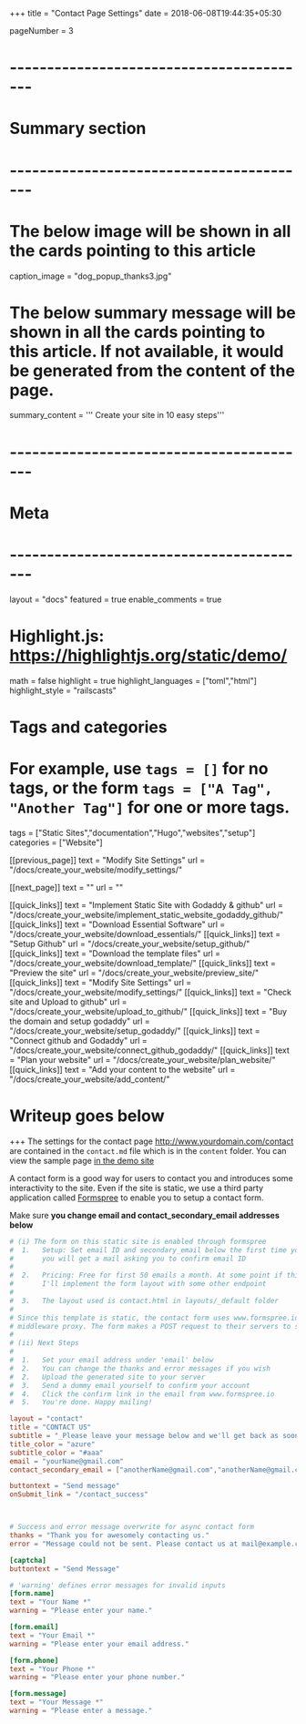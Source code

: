+++
title = "Contact Page Settings"
date = 2018-06-08T19:44:35+05:30

pageNumber = 3
# -----------------------------------------
# Summary section
# -----------------------------------------
# The below image will be shown in all the cards pointing to this article
caption_image = "dog_popup_thanks3.jpg"
# The below summary message will be shown in all the cards pointing to this article. If not available, it would be generated from the content of the page.
summary_content = '''
Create your site in 10 easy steps'''
# -----------------------------------------
# Meta
# -----------------------------------------
layout = "docs"
featured = true
enable_comments = true

# Highlight.js: https://highlightjs.org/static/demo/
math = false
highlight = true
highlight_languages = ["toml","html"]
highlight_style = "railscasts"

# Tags and categories
# For example, use `tags = []` for no tags, or the form `tags = ["A Tag", "Another Tag"]` for one or more tags.
tags = ["Static Sites","documentation","Hugo","websites","setup"]
categories = ["Website"]

[[previous_page]]
text = "Modify Site Settings"
url = "/docs/create_your_website/modify_settings/"

[[next_page]]
text = ""
url = ""

[[quick_links]]
text = "Implement Static Site with Godaddy & github"
url = "/docs/create_your_website/implement_static_website_godaddy_github/"
[[quick_links]]
text = "Download Essential Software"
url = "/docs/create_your_website/download_essentials/"
[[quick_links]]
text = "Setup Github"
url = "/docs/create_your_website/setup_github/"
[[quick_links]]
text = "Download the template files"
url = "/docs/create_your_website/download_template/"
[[quick_links]]
text = "Preview the site"
url = "/docs/create_your_website/preview_site/"
[[quick_links]]
text = "Modify Site Settings"
url = "/docs/create_your_website/modify_settings/"
[[quick_links]]
text = "Check site and Upload to github"
url = "/docs/create_your_website/upload_to_github/"
[[quick_links]]
text = "Buy the domain and setup godaddy"
url = "/docs/create_your_website/setup_godaddy/"
[[quick_links]]
text = "Connect github and Godaddy"
url = "/docs/create_your_website/connect_github_godaddy/"
[[quick_links]]
text = "Plan your website"
url = "/docs/create_your_website/plan_website/"
[[quick_links]]
text = "Add your content to the website"
url = "/docs/create_your_website/add_content/"

# Writeup goes below
+++
The settings for the contact page http://www.yourdomain.com/contact are contained in the `contact.md` file which is in the `content` folder. You can view the sample page [in the demo site](https://template.thinkingtree.me/contact/)

A contact form is a good way for users to contact you and introduces some interactivity to the site. Even if the site is static, we use a third party application called [Formspree](https://formspree.io/) to enable you to setup a contact form.

Make sure **you change email and contact_secondary_email addresses below**

```toml
# (i) The form on this static site is enabled through formspree
#  1.   Setup: Set email ID and secondary_email below the first time you use the contact form
#       you will get a mail asking you to confirm email ID
#
#  2.   Pricing: Free for first 50 emails a month. At some point if this becomes a pain,
#       I'll implement the form layout with some other endpoint
#
#  3.   The layout used is contact.html in layouts/_default folder
#
# Since this template is static, the contact form uses www.formspree.io as a
# middleware proxy. The form makes a POST request to their servers to send the actual email
#
# (ii) Next Steps
#
#  1.   Set your email address under 'email' below
#  2.   You can change the thanks and error messages if you wish
#  2.   Upload the generated site to your server
#  3.   Send a dummy email yourself to confirm your account
#  4.   Click the confirm link in the email from www.formspree.io
#  5.   You're done. Happy mailing!

layout = "contact"
title = "CONTACT US"
subtitle = "_Please leave your message below and we'll get back as soon as we can_"
title_color = "azure"
subtitle_color = "#aaa"
email = "yourName@gmail.com"
contact_secondary_email = ["anotherName@gmail.com","anotherName@gmail.com"]

buttontext = "Send message"
onSubmit_link = "/contact_success"



# Success and error message overwrite for async contact form
thanks = "Thank you for awesomely contacting us."
error = "Message could not be sent. Please contact us at mail@example.com instead."

[captcha]
buttontext = "Send Message"

# 'warning' defines error messages for invalid inputs
[form.name]
text = "Your Name *"
warning = "Please enter your name."

[form.email]
text = "Your Email *"
warning = "Please enter your email address."

[form.phone]
text = "Your Phone *"
warning = "Please enter your phone number."

[form.message]
text = "Your Message *"
warning = "Please enter a message."

```